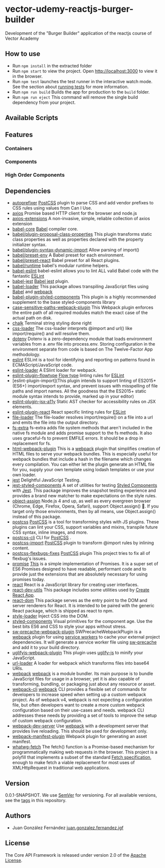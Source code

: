 # vector-udemy-reactjs-burger-builder
Development of the "Burger Builder" application of the reactjs course of Vector Academy

## How to use

* Run `npm install` in the extracted folder
* Run `npm start` to view the project. Open [http://localhost:3000](http://localhost:3000) to view it in the browser. 
* Run `npm test` launches the test runner in the interactive watch mode.<br />
See the section about [running tests](https://facebook.github.io/create-react-app/docs/running-tests) for more information.
* Run `npm run build` Builds the app for production to the `build` folder.
* Run `npm run eject` This command will remove the single build dependency from your project.

## Available Scripts


## Features

### Containers


### Components

### High Order Components


## Dependencies

* [autoprefixer](https://www.npmjs.com/package/autoprefixer) [PostCSS](https://postcss.org/)  plugin to parse CSS and add vendor prefixes to CSS rules using values from Can I Use.
* [axios](https://www.npmjs.com/package/axios) Promise based HTTP client for the browser and node.js
* [axios-extensions](https://www.npmjs.com/package/axios-extensions) A non-invasive, simple, reliable collection of axios extension
* [babel-core](https://www.npmjs.com/package/@babel/core) [Babel](https://babeljs.io/docs/en/next/babel-core.html) compiler core.
* [babel/plugin-proposal-class-properties](https://www.npmjs.com/package/@babel/plugin-proposal-class-properties) This plugin transforms static class properties as well as properties declared with the property initializer syntax.
* [babel/plugin-syntax-dynamic-import](https://www.npmjs.com/package/@babel/plugin-syntax-dynamic-import) Allow parsing of import()
* [babel/preset-env](https://www.npmjs.com/package/@babel/preset-env) A Babel preset for each environment.
* [babel/preset-react](https://www.npmjs.com/package/@babel/preset-react) Babel preset for all React plugins.
* [babel/runtime](https://www.npmjs.com/package/@babel/runtime) babel's modular runtime helpers.
* [babel-eslint](https://www.npmjs.com/package/babel-eslint) babel-eslint allows you to lint ALL valid Babel code with the fantastic [ESLint](https://eslint.org/)
* [babel-jest](https://www.npmjs.com/package/babel-jest) [Babel jest](https://babeljs.io/) plugin.
* [babel-loader](https://www.npmjs.com/package/babel-loader) This package allows transpiling JavaScript files using [Babel](https://babeljs.io/) and [webpack](https://webpack.js.org/)
* [babel-plugin-styled-components](https://www.npmjs.com/package/babel-plugin-styled-components) This plugin is a highly recommended supplement to the base styled-components library
* [case-sensitive-paths-webpack-plugin](https://www.npmjs.com/package/case-sensitive-paths-webpack-plugin) This Webpack plugin enforces the entire path of all required modules match the exact case of the actual path on disk.
* [chalk](https://www.npmjs.com/package/chalk) Terminal string styling done right
* [css-loader](https://www.npmjs.com/package/css-loader) The css-loader interprets @import and url() like import/require() and will resolve them.
* [dotenv](https://www.npmjs.com/package/dotenv) Dotenv is a zero-dependency module that loads environment variables from a .env file into process.env. Storing configuration in the environment separate from code is based on The Twelve-Factor App methodology.
* [eslint](https://www.npmjs.com/package/eslint) ESLint is a tool for identifying and reporting on patterns found in ECMAScript/JavaScript code. 
* [eslint-loader](https://www.npmjs.com/package/eslint-loader) A ESlint loader for webpack.
* [eslint-plugin-flowtype](https://www.npmjs.com/package/eslint-plugin-flowtype) [Flow type](https://flow.org/) linting rules for [ESLint](https://eslint.org/)
* [eslint-plugin-import](This plugin intends to support linting of ES2015+ (ES6+) import/export syntax, and prevent issues with misspelling of file paths and import names. All the goodness that the ES2015+ static module syntax intends to provide, marked up in your editor)
* [eslint-plugin-jsx-a11y](https://www.npmjs.com/package/eslint-plugin-jsx-a11y) Static AST checker for accessibility rules on JSX elements.
* [eslint-plugin-react](https://www.npmjs.com/package/eslint-plugin-react) React specific linting rules for [ESLint](https://eslint.org/)
* [file-loader](https://www.npmjs.com/package/file-loader) The file-loader resolves import/require() on a file into a url and emits the file into the output directory.
* [fs-extra](https://www.npmjs.com/package/fs-extra) fs-extra adds file system methods that aren't included in the native fs module and adds promise support to the fs methods. It also uses graceful-fs to prevent EMFILE errors. It should be a drop in replacement for fs.
* [html-webpack-plugin]() This is a [webpack](https://webpack.js.org/) plugin that simplifies creation of HTML files to serve your webpack bundles. This is especially useful for webpack bundles that include a hash in the filename which changes every compilation. You can either let the plugin generate an HTML file for you, supply your own template using lodash templates or use your own loader.
* [jest](https://www.npmjs.com/package/jest) Delightful JavaScript Testing.
* [jest-styled-components](https://www.npmjs.com/package/jest-styled-components) A set of utilities for testing [Styled Components](https://styled-components.com/) with [Jest](https://jestjs.io/). This package improves the snapshot testing experience and provides a brand new matcher to make expectations on the style rules.
* [object-assign](https://www.npmjs.com/package/object-assign) Node.js 4 and up, as well as every evergreen browser (Chrome, Edge, Firefox, Opera, Safari), support Object.assign() 🎉. If you target only those environments, then by all means, use Object.assign() instead of this package.
* [postcss](https://www.npmjs.com/package/postcss) [PostCSS](https://postcss.org/)  is a tool for transforming styles with JS plugins. These plugins can lint your CSS, support variables and mixins, transpile future CSS syntax, inline images, and more.
* [postcss-cli](https://www.npmjs.com/package/postcss-cli) CLI for [PostCSS](https://postcss.org/) .
* [postcss-import](https://www.npmjs.com/package/postcss-import) [PostCSS](https://postcss.org/) plugin to transform @import rules by inlining content. 
* [postcss-flexbugs-fixes](https://www.npmjs.com/package/postcss-flexbugs-fixes) [PostCSS](https://postcss.org/)  plugin This project tries to fix all of flexbug's issues.
* [promise](https://www.npmjs.com/package/promise) [This](www.promisejs.org) is a simple implementation of Promises. It is a super set of ES6 Promises designed to have readable, performant code and to provide just the extensions that are absolutely necessary for using promises today.
* [react](https://www.npmjs.com/package/react) React is a JavaScript library for creating user interfaces.
* [react-dev-utils](https://www.npmjs.com/package/react-dev-utils) This package includes some utilities used by [Create React App](https://github.com/facebook/create-react-app).
* [react-dom](https://www.npmjs.com/package/react-dom) This package serves as the entry point to the DOM and server renderers for React. It is intended to be paired with the generic React package, which is shipped as react to npm.
* [style-loader](https://www.npmjs.com/package/style-loader) Inject CSS into the DOM.
* [styled-components](https://www.npmjs.com/package/styled-components) Visual primitives for the component age. Use the best bits ES6 and CSS to style your apps without stress.
* [sw-precache-webpack-plugin]() SWPrecacheWebpackPlugin is a [webpack](https://webpack.js.org/) plugin for using [service workers](https://github.com/goldhand/notes/blob/master/notes/service_workers.md) to cache your external project dependencies. It will generate a service worker file using [sw-precache](https://github.com/GoogleChromeLabs/sw-precache) and add it to your build directory.
* [uglifyjs-webpack-plugin](https://www.npmjs.com/package/uglifyjs-webpack-plugin) This plugin uses [uglify-js](http://lisperator.net/uglifyjs/) to minify your JavaScript.
* [url-loader](https://www.npmjs.com/package/url-loader) A loader for webpack which transforms files into base64 URIs.
* [webpack](https://www.npmjs.com/package/webpack) [webpack](https://webpack.js.org/) is a module bundler. Its main purpose is to bundle JavaScript files for usage in a browser, yet it is also capable of transforming, bundling, or packaging just about any resource or asset.
* [webpack-cli](https://www.npmjs.com/package/webpack-cli) [webpack](https://webpack.js.org/) CLI provides a flexible set of commands for developers to increase speed when setting up a custom webpack project. As of webpack v4, webpack is not expecting a configuration file, but often developers want to create a more custom webpack configuration based on their use-cases and needs. webpack CLI addresses these needs by providing a set of tools to improve the setup of custom webpack configuration.
* [webpack-dev-server](https://www.npmjs.com/package/webpack-dev-server) Use [webpack](https://webpack.js.org/) with a development server that provides live reloading. This should be used for development only.
* [webpack-manifest-plugin](https://www.npmjs.com/package/webpack-manifest-plugin) Webpack plugin for generating an asset manifest.
* [whatwg-fetch](https://www.npmjs.com/package/whatwg-fetch) The fetch() function is a Promise-based mechanism for programmatically making web requests in the browser. This project is a polyfill that implements a subset of the standard [Fetch specification](https://fetch.spec.whatwg.org/), enough to make fetch a viable replacement for most uses of XMLHttpRequest in traditional web applications.

## Version

0.0.1-SNAPSHOT. We use [SemVer](https://semver.org/) for versioning. For all available versions, see the [tags](https://github.com/sylarsykes/coreapi-framework/tags) in this repository.

## Authors

*  Juan González Fernández [juan.gonzalez.fernandez.jgf](https://github.com/sylarsykes)

## License

The Core API Framework is released under version 2.0 of the [Apache License](https://www.apache.org/licenses/LICENSE-2.0).